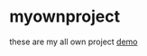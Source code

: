 # myownproject
these are my all own project
[demo](https://liujuntao123.github.io/myownproject/index.html)
